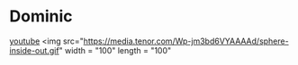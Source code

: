 # Dominic
[youtube](https://youtube.com)
<img src="https://media.tenor.com/Wp-jm3bd6VYAAAAd/sphere-inside-out.gif"
     width = "100"
     length = "100"
